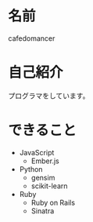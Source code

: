 # 名前

cafedomancer

# 自己紹介

プログラマをしています。

# できること

* JavaScript
  * Ember.js
* Python
  * gensim
  * scikit-learn
* Ruby
  * Ruby on Rails
  * Sinatra
